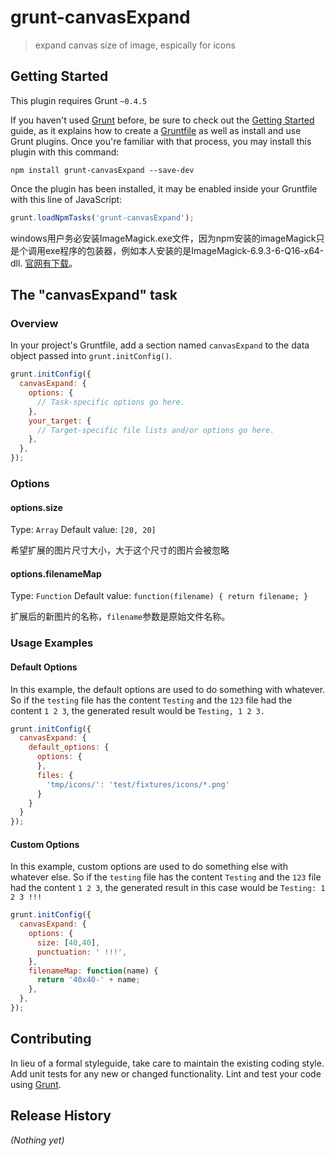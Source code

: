 # grunt-canvasExpand

> expand canvas size of image, espically for icons

## Getting Started
This plugin requires Grunt `~0.4.5`

If you haven't used [Grunt](http://gruntjs.com/) before, be sure to check out the [Getting Started](http://gruntjs.com/getting-started) guide, as it explains how to create a [Gruntfile](http://gruntjs.com/sample-gruntfile) as well as install and use Grunt plugins. Once you're familiar with that process, you may install this plugin with this command:

```shell
npm install grunt-canvasExpand --save-dev
```

Once the plugin has been installed, it may be enabled inside your Gruntfile with this line of JavaScript:

```js
grunt.loadNpmTasks('grunt-canvasExpand');
```

windows用户务必安装ImageMagick.exe文件，因为npm安装的imageMagick只是个调用exe程序的包装器，例如本人安装的是ImageMagick-6.9.3-6-Q16-x64-dll. [官网有下载](http://www.imagemagick.org/script/binary-releases.php)。

## The "canvasExpand" task

### Overview
In your project's Gruntfile, add a section named `canvasExpand` to the data object passed into `grunt.initConfig()`.

```js
grunt.initConfig({
  canvasExpand: {
    options: {
      // Task-specific options go here.
    },
    your_target: {
      // Target-specific file lists and/or options go here.
    },
  },
});
```

### Options

#### options.size
Type: `Array`
Default value: `[20, 20]`

希望扩展的图片尺寸大小，大于这个尺寸的图片会被忽略

#### options.filenameMap
Type: `Function`
Default value: `function(filename) { return filename; }`

扩展后的新图片的名称，<code>filename</code>参数是原始文件名称。

### Usage Examples

#### Default Options
In this example, the default options are used to do something with whatever. So if the `testing` file has the content `Testing` and the `123` file had the content `1 2 3`, the generated result would be `Testing, 1 2 3.`

```js
grunt.initConfig({
  canvasExpand: {
    default_options: {
      options: {
      },
      files: {
        'tmp/icons/': 'test/fixtures/icons/*.png'
      }
    }
  }
});
```

#### Custom Options
In this example, custom options are used to do something else with whatever else. So if the `testing` file has the content `Testing` and the `123` file had the content `1 2 3`, the generated result in this case would be `Testing: 1 2 3 !!!`

```js
grunt.initConfig({
  canvasExpand: {
    options: {
      size: [40,40],
      punctuation: ' !!!',
    },
    filenameMap: function(name) {
      return '40x40-' + name;
    },
  },
});
```

## Contributing
In lieu of a formal styleguide, take care to maintain the existing coding style. Add unit tests for any new or changed functionality. Lint and test your code using [Grunt](http://gruntjs.com/).

## Release History
_(Nothing yet)_
